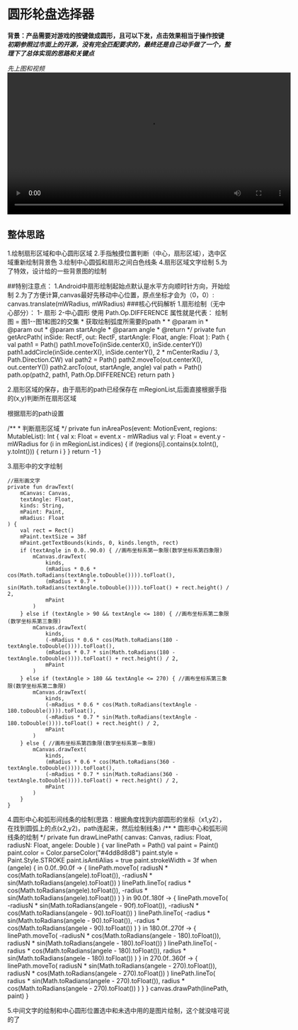 # 圆形轮盘选择器

**背景：产品需要对游戏的按键做成圆形，且可以下发，点击效果相当于操作按键**
***初期参照过市面上的开源，没有完全匹配要求的，最终还是自己动手做了一个，整理下了总体实现的思路和关键点***

*先上图和视频*
<video src="https://github.com/androidsihai1/CircleWheelView/blob/master/%E8%BD%AE%E7%9B%98%E8%A7%86%E9%A2%91.mp4?raw=true" controls="controls" width="640" height="320" autoplay="autoplay">
Your browser does not support the video tag.
</video>
## 整体思路
1.绘制扇形区域和中心圆形区域
2.手指触摸位置判断（中心，扇形区域），选中区域重新绘制背景色
3.绘制中心圆弧和扇形之间白色线条
4.扇形区域文字绘制
5.为了特效，设计给的一些背景图的绘制


##特别注意点：
1.Android中扇形绘制起始点默认是水平方向顺时针方向，开始绘制
2.为了方便计算,canvas最好先移动中心位置，原点坐标才会为（0，0）:
    canvas.translate(mWRadius, mWRadius)
###核心代码解析
1.扇形绘制（无中心部分）： 1- 扇形  2-中心圆形  使用 Path.Op.DIFFERENCE 属性就是代表：
   绘制图 = 图1--图1和图2的交集
     * 获取绘制弧度所需要的path
     *
     * @param in
     * @param out
     * @param startAngle
     * @param angle
     * @return
     */
    private fun getArcPath(
        inSide: RectF,
        out: RectF,
        startAngle: Float,
        angle: Float
    ): Path {
        val path1 = Path()
        path1.moveTo(inSide.centerX(), inSide.centerY())
        path1.addCircle(inSide.centerX(), inSide.centerY(), 2 * mCenterRadiu / 3, Path.Direction.CW)
        val path2 = Path()
        path2.moveTo(out.centerX(), out.centerY())
        path2.arcTo(out, startAngle, angle)
        val path = Path()
        path.op(path2, path1, Path.Op.DIFFERENCE)
        return path
    }



2.扇形区域的保存，由于扇形的path已经保存在 mRegionList,后面直接根据手指的(x,y)判断所在扇形区域

根据扇形的path设置

 /**
     * 判断扇形区域
     */
    private fun inAreaPos(event: MotionEvent, regions: MutableList<Region>): Int {
        val x: Float = event.x - mWRadius
        val y: Float = event.y - mWRadius
        for (i in mRegionList.indices) {
            if (regions[i].contains(x.toInt(), y.toInt())) {
                return i
            }
        }
        return -1
    }

3.扇形中的文字绘制

    //扇形画文字
    private fun drawText(
        mCanvas: Canvas,
        textAngle: Float,
        kinds: String,
        mPaint: Paint,
        mRadius: Float
    ) {
        val rect = Rect()
        mPaint.textSize = 38f
        mPaint.getTextBounds(kinds, 0, kinds.length, rect)
        if (textAngle in 0.0..90.0) { //画布坐标系第一象限(数学坐标系第四象限)
            mCanvas.drawText(
                kinds,
                (mRadius * 0.6 * cos(Math.toRadians(textAngle.toDouble()))).toFloat(),
                (mRadius * 0.7 * sin(Math.toRadians(textAngle.toDouble()))).toFloat() + rect.height() / 2,
                mPaint
            )
        } else if (textAngle > 90 && textAngle <= 180) { //画布坐标系第二象限(数学坐标系第三象限)
            mCanvas.drawText(
                kinds,
                (-mRadius * 0.6 * cos(Math.toRadians(180 - textAngle.toDouble()))).toFloat(),
                (mRadius * 0.7 * sin(Math.toRadians(180 - textAngle.toDouble()))).toFloat() + rect.height() / 2,
                mPaint
            )
        } else if (textAngle > 180 && textAngle <= 270) { //画布坐标系第三象限(数学坐标系第二象限)
            mCanvas.drawText(
                kinds,
                (-mRadius * 0.6 * cos(Math.toRadians(textAngle - 180.toDouble()))).toFloat(),
                (-mRadius * 0.7 * sin(Math.toRadians(textAngle - 180.toDouble()))).toFloat() + rect.height() / 2,
                mPaint
            )
        } else { //画布坐标系第四象限(数学坐标系第一象限)
            mCanvas.drawText(
                kinds,
                (mRadius * 0.6 * cos(Math.toRadians(360 - textAngle.toDouble()))).toFloat(),
                (-mRadius * 0.7 * sin(Math.toRadians(360 - textAngle.toDouble()))).toFloat() + rect.height() / 2,
                mPaint
            )
        }
    }
4.圆形中心和弧形间线条的绘制(思路：根据角度找到内部圆形的坐标（x1,y2），在找到圆弧上的点(x2,y2)，path连起来，然后绘制线条)
    /**
     * 圆形中心和弧形间线条的绘制
     */
    private fun drawLinePath(
        canvas: Canvas,
        radius: Float,
        radiusN: Float,
        angele: Double
    ) {
        var linePath = Path()
        val paint = Paint()
        paint.color = Color.parseColor("#4dd8d8d8")
        paint.style = Paint.Style.STROKE
        paint.isAntiAlias = true
        paint.strokeWidth = 3f
        when (angele) {
            in 0.0f..90.0f -> {
                linePath.moveTo(
                    radiusN * cos(Math.toRadians(angele).toFloat()),
                    -radiusN * sin(Math.toRadians(angele).toFloat())
                )
                linePath.lineTo(
                    radius * cos(Math.toRadians(angele).toFloat()),
                    -radius * sin(Math.toRadians(angele).toFloat())
                )
            }
            in 90.0f..180f -> {
                linePath.moveTo(
                    -radiusN * sin(Math.toRadians(angele - 90f).toFloat()),
                    -radiusN * cos(Math.toRadians(angele - 90).toFloat())
                )
                linePath.lineTo(
                    -radius * sin(Math.toRadians(angele - 90).toFloat()),
                    -radius * cos(Math.toRadians(angele - 90).toFloat())
                )
            }
            in 180.0f..270f -> {
                linePath.moveTo(
                    -radiusN * cos(Math.toRadians(angele - 180).toFloat()),
                    radiusN * sin(Math.toRadians(angele - 180).toFloat())
                )
                linePath.lineTo(
                    -radius * cos(Math.toRadians(angele - 180).toFloat()),
                    radius * sin(Math.toRadians(angele - 180).toFloat())
                )
            }
            in 270.0f..360f -> {
                linePath.moveTo(
                    radiusN * sin(Math.toRadians(angele - 270).toFloat()),
                    radiusN * cos(Math.toRadians(angele - 270).toFloat())
                )
                linePath.lineTo(
                    radius * sin(Math.toRadians(angele - 270).toFloat()),
                    radius * cos(Math.toRadians(angele - 270).toFloat())
                )
            }
        }
        canvas.drawPath(linePath, paint)
    }

5.中间文字的绘制和中心圆形位置选中和未选中用的是图片绘制，这个就没啥可说的了


